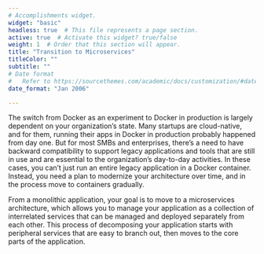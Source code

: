 ```yaml
---
# Accomplishments widget.
widget: "basic"  
headless: true  # This file represents a page section.
active: true  # Activate this widget? true/false
weight: 1  # Order that this section will appear.
title: "Transition to Microservices"
titleColor: ""
subtitle: ""
# Date format
#   Refer to https://sourcethemes.com/academic/docs/customization/#date-format
date_format: "Jan 2006"

---
```

The switch from Docker as an experiment to Docker in production is largely dependent on your organization’s state. Many startups are cloud-native, and for them, running their apps in Docker in production probably happened from day one. But for most SMBs and enterprises, there’s a need to have backward compatibility to support legacy applications and tools that are still in use and are essential to the organization’s day-to-day activities. In these cases, you can’t just run an entire legacy application in a Docker container. Instead, you need a plan to modernize your architecture over time, and in the process move to containers gradually.

From a monolithic application, your goal is to move to a microservices architecture, which allows you to manage your application as a collection of interrelated services that can be managed and deployed separately from each other. This process of decomposing your application starts with peripheral services that are easy to branch out, then moves to the core parts of the application.